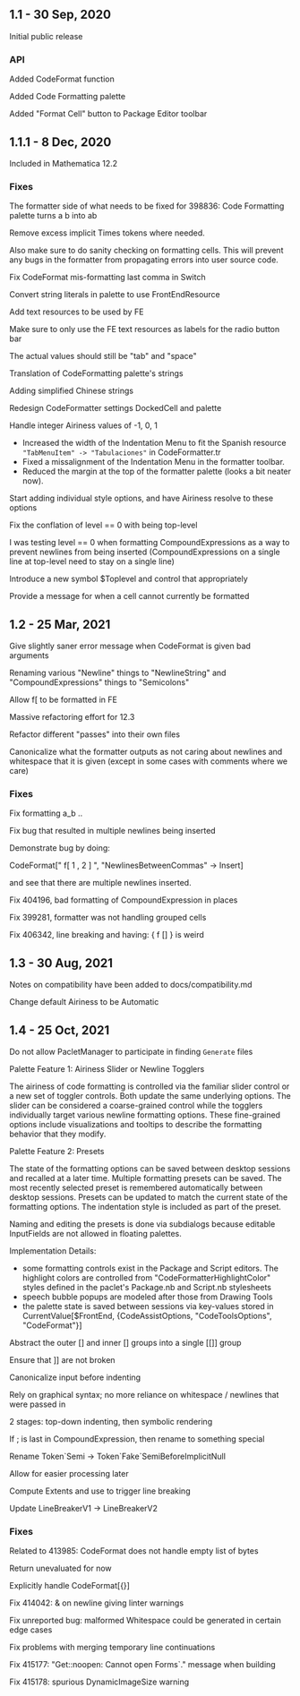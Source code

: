 
## 1.1 - 30 Sep, 2020

Initial public release

### API

Added CodeFormat function

Added Code Formatting palette

Added "Format Cell" button to Package Editor toolbar


## 1.1.1 - 8 Dec, 2020

Included in Mathematica 12.2

### Fixes

The formatter side of what needs to be fixed for 398836: Code Formatting palette turns a b into ab

Remove excess implicit Times tokens where needed.

Also make sure to do sanity checking on formatting cells. This will prevent any bugs in the formatter from propagating errors into user source code.

Fix CodeFormat mis-formatting last comma in Switch

Convert string literals in palette to use FrontEndResource

Add text resources to be used by FE

Make sure to only use the FE text resources as labels for the radio button bar

The actual values should still be "tab" and "space"

Translation of CodeFormatting palette's strings

Adding simplified Chinese strings

Redesign CodeFormatter settings DockedCell and palette

Handle integer Airiness values of -1, 0, 1

- Increased the width of the Indentation Menu to fit the Spanish resource `"TabMenuItem" -> "Tabulaciones"` in CodeFormatter.tr
- Fixed a missalignment of the Indentation Menu in the formatter toolbar.
- Reduced the margin at the top of the formatter palette (looks a bit neater now).

Start adding individual style options, and have Airiness resolve to these options

Fix the conflation of level == 0 with being top-level

I was testing level == 0 when formatting CompoundExpressions as a way to prevent newlines from being inserted (CompoundExpressions on a single line at top-level need to stay on a single line)

Introduce a new symbol $Toplevel and control that appropriately

Provide a message for when a cell cannot currently be formatted


## 1.2 - 25 Mar, 2021

Give slightly saner error message when CodeFormat is given bad arguments

Renaming various "Newline" things to "NewlineString" and "CompoundExpressions" things to "Semicolons"

Allow f[ to be formatted in FE

Massive refactoring effort for 12.3

Refactor different "passes" into their own files

Canonicalize what the formatter outputs as not caring about newlines and whitespace that it is given (except in some cases with comments where we care)


### Fixes

Fix formatting a_b ..

Fix bug that resulted in multiple newlines being inserted

Demonstrate bug by doing:

CodeFormat["
f[
1
,
2
]
", "NewlinesBetweenCommas" -> Insert]

and see that there are multiple newlines inserted.

Fix 404196, bad formatting of CompoundExpression in places

Fix 399281, formatter was not handling grouped cells

Fix 406342, line breaking and having:
{
f
[]
}
is weird


## 1.3 - 30 Aug, 2021

Notes on compatibility have been added to docs/compatibility.md

Change default Airiness to be Automatic


## 1.4 - 25 Oct, 2021

Do not allow PacletManager to participate in finding `Generate` files


Palette Feature 1: Airiness Slider or Newline Togglers

The airiness of code formatting is controlled via the familiar slider
control or a new set of toggler controls. Both update the same
underlying options. The slider can be considered a coarse-grained control
while the togglers individually target various newline formatting
options. These fine-grained options include visualizations and tooltips
to describe the formatting behavior that they modify.

Palette Feature 2: Presets

The state of the formatting options can be saved between desktop
sessions and recalled at a later time. Multiple formatting presets can
be saved. The most recently selected preset is remembered automatically
between desktop sessions. Presets can be updated to match the current
state of the formatting options. The indentation style is included as
part of the preset.

Naming and editing the presets is done via subdialogs because editable
InputFields are not allowed in floating palettes.

Implementation Details:

* some formatting controls exist in the Package and Script editors. The
highlight colors are controlled from "CodeFormatterHighlightColor"
styles defined in the paclet's Package.nb and Script.nb stylesheets
* speech bubble popups are modeled after those from Drawing Tools
* the palette state is saved between sessions via key-values stored in
CurrentValue[$FrontEnd, {CodeAssistOptions, "CodeToolsOptions",
"CodeFormat"}]


Abstract the outer [] and inner [] groups into a single [[]] group

Ensure that ]] are not broken


Canonicalize input before indenting

Rely on graphical syntax; no more reliance on whitespace / newlines that were passed in

2 stages: top-down indenting, then symbolic rendering


If ; is last in CompoundExpression, then rename to something special

Rename Token\`Semi -> Token\`Fake\`SemiBeforeImplicitNull

Allow for easier processing later


Compute Extents and use to trigger line breaking

Update LineBreakerV1 -> LineBreakerV2


### Fixes

Related to 413985: CodeFormat does not handle empty list of bytes

Return unevaluated for now


Explicitly handle CodeFormat[{}]

Fix 414042: & on newline giving linter warnings

Fix unreported bug: malformed Whitespace could be generated in certain edge cases

Fix problems with merging temporary line continuations

Fix 415177: "Get::noopen: Cannot open Forms\`." message when building

Fix 415178: spurious DynamicImageSize warning





